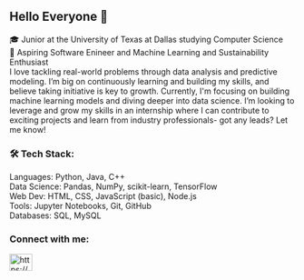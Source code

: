 ## Hello Everyone 👋

<!--
**tsiondessie/tsiondessie** is a ✨ _special_ ✨ repository because its `README.md` (this file) appears on your GitHub profile.

Here are some ideas to get you started:

- 🔭 I’m currently working on ...
- 🌱 I’m currently learning ...
- 👯 I’m looking to collaborate on ...
- 🤔 I’m looking for help with ...
- 💬 Ask me about ...
- 📫 How to reach me: ...
- 😄 Pronouns: ...
- ⚡ Fun fact: ...
-->

🎓 Junior at the University of Texas at Dallas studying Computer Science <br>
🔭 Aspiring Software Enineer and Machine Learning and Sustainability Enthusiast <br>
I love tackling real-world problems through data analysis and predictive modeling. I’m big on continuously learning and building my skills, and believe taking initiative is key to growth. Currently, I'm focusing on building machine learning models and diving deeper into data science. I’m looking to leverage and grow my skills in an internship where I can contribute to exciting projects and learn from industry professionals- got any leads? Let me know!


<h3> 🛠 Tech Stack: </h3> 
Languages: Python, Java, C++ <br>
Data Science: Pandas, NumPy, scikit-learn, TensorFlow <br>
Web Dev: HTML, CSS, JavaScript (basic), Node.js <br>
Tools: Jupyter Notebooks, Git, GitHub <br>
Databases: SQL, MySQL <br>


<h3 align="left">Connect with me:</h3>
<p align="left">
<a href="https://linkedin.com/in/https://www.linkedin.com/in/tsion-dessie/" target="blank"><img align="center" src="https://raw.githubusercontent.com/rahuldkjain/github-profile-readme-generator/master/src/images/icons/Social/linked-in-alt.svg" alt="https://www.linkedin.com/in/tsion-dessie/" height="30" width="40" /></a>
</p>

